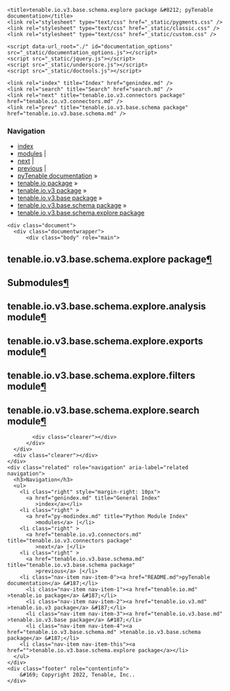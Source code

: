 
<!DOCTYPE html>

<html lang="en">
  <head>
    <meta charset="utf-8" />
    <meta name="viewport" content="width=device-width, initial-scale=1.0" /><meta name="generator" content="Docutils 0.17.1: http://docutils.sourceforge.net/" />

    <title>tenable.io.v3.base.schema.explore package &#8212; pyTenable  documentation</title>
    <link rel="stylesheet" type="text/css" href="_static/pygments.css" />
    <link rel="stylesheet" type="text/css" href="_static/classic.css" />
    <link rel="stylesheet" type="text/css" href="_static/custom.css" />
    
    <script data-url_root="./" id="documentation_options" src="_static/documentation_options.js"></script>
    <script src="_static/jquery.js"></script>
    <script src="_static/underscore.js"></script>
    <script src="_static/doctools.js"></script>
    
    <link rel="index" title="Index" href="genindex.md" />
    <link rel="search" title="Search" href="search.md" />
    <link rel="next" title="tenable.io.v3.connectors package" href="tenable.io.v3.connectors.md" />
    <link rel="prev" title="tenable.io.v3.base.schema package" href="tenable.io.v3.base.schema.md" /> 
  </head><body>
    <div class="related" role="navigation" aria-label="related navigation">
      <h3>Navigation</h3>
      <ul>
        <li class="right" style="margin-right: 10px">
          <a href="genindex.md" title="General Index"
             accesskey="I">index</a></li>
        <li class="right" >
          <a href="py-modindex.md" title="Python Module Index"
             >modules</a> |</li>
        <li class="right" >
          <a href="tenable.io.v3.connectors.md" title="tenable.io.v3.connectors package"
             accesskey="N">next</a> |</li>
        <li class="right" >
          <a href="tenable.io.v3.base.schema.md" title="tenable.io.v3.base.schema package"
             accesskey="P">previous</a> |</li>
        <li class="nav-item nav-item-0"><a href="README.md">pyTenable  documentation</a> &#187;</li>
          <li class="nav-item nav-item-1"><a href="tenable.io.md" >tenable.io package</a> &#187;</li>
          <li class="nav-item nav-item-2"><a href="tenable.io.v3.md" >tenable.io.v3 package</a> &#187;</li>
          <li class="nav-item nav-item-3"><a href="tenable.io.v3.base.md" >tenable.io.v3.base package</a> &#187;</li>
          <li class="nav-item nav-item-4"><a href="tenable.io.v3.base.schema.md" accesskey="U">tenable.io.v3.base.schema package</a> &#187;</li>
        <li class="nav-item nav-item-this"><a href="">tenable.io.v3.base.schema.explore package</a></li> 
      </ul>
    </div>  

    <div class="document">
      <div class="documentwrapper">
          <div class="body" role="main">
            
  <section id="module-tenable.io.v3.base.schema.explore">
<span id="tenable-io-v3-base-schema-explore-package"></span><h1>tenable.io.v3.base.schema.explore package<a class="headerlink" href="#module-tenable.io.v3.base.schema.explore" title="Permalink to this headline">¶</a></h1>
<section id="submodules">
<h2>Submodules<a class="headerlink" href="#submodules" title="Permalink to this headline">¶</a></h2>
</section>
<section id="module-tenable.io.v3.base.schema.explore.analysis">
<span id="tenable-io-v3-base-schema-explore-analysis-module"></span><h2>tenable.io.v3.base.schema.explore.analysis module<a class="headerlink" href="#module-tenable.io.v3.base.schema.explore.analysis" title="Permalink to this headline">¶</a></h2>
</section>
<section id="module-tenable.io.v3.base.schema.explore.exports">
<span id="tenable-io-v3-base-schema-explore-exports-module"></span><h2>tenable.io.v3.base.schema.explore.exports module<a class="headerlink" href="#module-tenable.io.v3.base.schema.explore.exports" title="Permalink to this headline">¶</a></h2>
</section>
<section id="module-tenable.io.v3.base.schema.explore.filters">
<span id="tenable-io-v3-base-schema-explore-filters-module"></span><h2>tenable.io.v3.base.schema.explore.filters module<a class="headerlink" href="#module-tenable.io.v3.base.schema.explore.filters" title="Permalink to this headline">¶</a></h2>
</section>
<section id="module-tenable.io.v3.base.schema.explore.search">
<span id="tenable-io-v3-base-schema-explore-search-module"></span><h2>tenable.io.v3.base.schema.explore.search module<a class="headerlink" href="#module-tenable.io.v3.base.schema.explore.search" title="Permalink to this headline">¶</a></h2>
</section>
</section>


            <div class="clearer"></div>
          </div>
      </div>
      <div class="clearer"></div>
    </div>
    <div class="related" role="navigation" aria-label="related navigation">
      <h3>Navigation</h3>
      <ul>
        <li class="right" style="margin-right: 10px">
          <a href="genindex.md" title="General Index"
             >index</a></li>
        <li class="right" >
          <a href="py-modindex.md" title="Python Module Index"
             >modules</a> |</li>
        <li class="right" >
          <a href="tenable.io.v3.connectors.md" title="tenable.io.v3.connectors package"
             >next</a> |</li>
        <li class="right" >
          <a href="tenable.io.v3.base.schema.md" title="tenable.io.v3.base.schema package"
             >previous</a> |</li>
        <li class="nav-item nav-item-0"><a href="README.md">pyTenable  documentation</a> &#187;</li>
          <li class="nav-item nav-item-1"><a href="tenable.io.md" >tenable.io package</a> &#187;</li>
          <li class="nav-item nav-item-2"><a href="tenable.io.v3.md" >tenable.io.v3 package</a> &#187;</li>
          <li class="nav-item nav-item-3"><a href="tenable.io.v3.base.md" >tenable.io.v3.base package</a> &#187;</li>
          <li class="nav-item nav-item-4"><a href="tenable.io.v3.base.schema.md" >tenable.io.v3.base.schema package</a> &#187;</li>
        <li class="nav-item nav-item-this"><a href="">tenable.io.v3.base.schema.explore package</a></li> 
      </ul>
    </div>
    <div class="footer" role="contentinfo">
        &#169; Copyright 2022, Tenable, Inc..
    </div>
  </body>
</html>